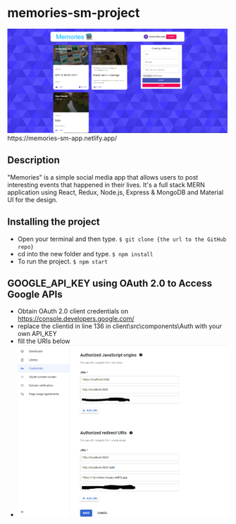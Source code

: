 # memories-sm-project
<img src=".imageApp.PNG" width="500">
https://memories-sm-app.netlify.app/

## Description
"Memories" is a simple social media app that allows users to post interesting events that happened in their lives.
It's a full stack MERN application using React, Redux, Node.js, Express & MongoDB and Material UI for the design.

## Installing the project
- Open your terminal and then type. `$ git clone {the url to the GitHub repo}`  
- cd into the new folder and type. `$ npm install`  
- To run the project. `$ npm start`

## GOOGLE_API_KEY using OAuth 2.0 to Access Google APIs 
-  Obtain OAuth 2.0 client credentials on https://console.developers.google.com/
- replace the clientid in line 136 in client\src\components\Auth with your own API_KEY
- fill the URIs below 
- <img src="./client/src/images/api-key.PNG" width="500">
